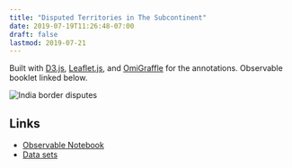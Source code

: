 ```yaml
---
title: "Disputed Territories in The Subcontinent"
date: 2019-07-19T11:26:48-07:00
draft: false
lastmod: 2019-07-21
---
```


Built with [D3.js](https://d3js.org/), [Leaflet.js](https://leafletjs.com/), and [OmiGraffle](https://www.omnigroup.com/omnigraffle/) for the annotations. Observable booklet linked below.

![India border disputes](/img/conflict_map.png)

## Links

* [Observable Notebook](https://observablehq.com/@shriphani/indian-subcontinent-border-disputes)
* [Data sets](https://github.com/india-in-data/border-disputes/tree/master/merged)
